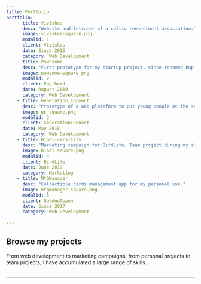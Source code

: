 ```yaml
---
title: Portfolio
portfolio:
    - title: Viviskes
      desc: "Website and intranet of a celtic reenactment association."
      image: viviskes-square.png
      modalid: 1
      client: Viviskes
      date: Since 2015
      category: Web Development
    - title: Paw'some
      desc: "First prototype for my startup project, since renamed Pup'herd"
      image: pawsome-square.png
      modalid: 2
      client: Pup'herd
      date: August 2019
      category: Web Development
    - title: Generation Connect
      desc: "Prototype of a web plateform to put young people at the service of the elderly. Team project during my studies."
      image: gc-square.png
      modalid: 3
      client: GenerationConnect
      date: May 2018
      category: Web Development
    - title: Biodi-vers-City
      desc: "Marketing campaign for BirdLife. Team project during my studies."
      image: biodi-square.png
      modalid: 4
      client: BirdLife
      date: June 2019
      category: Marketing
    - title: MtGManager
      desc: "Collectible cards management app for my personal use."
      image: mtgmanager-square.png
      modalid: 5
      client: OakAndAspen
      date: Since 2017
      category: Web Development
      
---
```

## Browse my projects
From web development to marketing campaigns, from personal projects to team projects, I have accumulated a large range of skills.
<br /><br />

___
